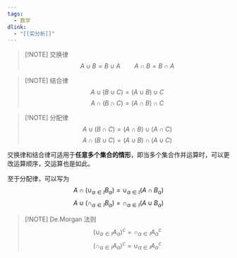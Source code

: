 ```yaml
---
tags:
  - 数学
dlink:
  - "[[实分析]]"
---
```


> [!NOTE] 交换律
> $$A \cup B=B \cup A \qquad A \cap B=B \cap A$$

> [!NOTE] 结合律
> $$
> A \cup (B \cup C)=(A \cup B) \cup C
> $$
> $$
> A \cap (B \cap C)=(A \cap B) \cap C
> $$

> [!NOTE] 分配律
> $$
> A \cup (B \cap C)=(A \cap B) \cup (A \cap C)
> $$
> $$
> A \cap (B \cup C)=(A \cup B) \cap (A \cup C)
> $$


交换律和结合律可适用于**任意多个集合的情形**，即当多个集合作并运算时，可以更改运算顺序，交运算也是如此。

至于分配律，可以写为
$$
A \cap (\cup_{\alpha \in I}B_{\alpha})= \cup_{\alpha \in I}(A \cap B_{\alpha})
$$
$$
A \cup (\cap_{\alpha \in I}B_{\alpha})= \cap_{\alpha \in I}(A \cup B_{\alpha})
$$


> [!NOTE] De.Morgan 法则
> $$
> (\cup_{\alpha \in I}A_{\alpha})^c=\cap_{\alpha \in I}A_{\alpha}^c
> $$
> $$
> (\cap_{\alpha \in I}A_{\alpha})^c=\cup_{\alpha \in I}A_{\alpha}^c
> $$
